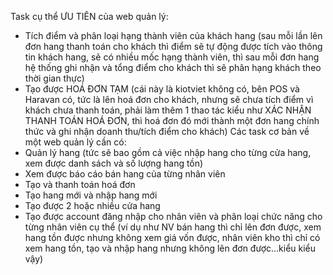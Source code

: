 Task cụ thể ƯU TIÊN của web quản lý:

-	Tích điểm và phân loại hạng thành viên của khách hang (sau mỗi lần lên đơn hang thanh toán cho khách thì điểm sẽ tự động được tích vào thông tin khách hang, sẽ có nhiều mốc hạng thành viên, thì sau mỗi đơn hang hệ thống ghi nhận và tổng điểm cho khách thì sẽ phân hạng khách theo thời gian thực)
-	Tạo được HOÁ ĐƠN TẠM (cái này là kiotviet không có, bên POS và Haravan có, tức là lên hoá đơn cho khách, nhưng sẽ chưa tích điểm vì khách chưa thanh toán, phải làm thêm 1 thao tác kiểu như XÁC NHẬN THANH TOÁN HOÁ ĐƠN, thì hoá đơn đó mới thành một đơn hang chính thức và ghi nhận doanh thu/tích điểm cho khách)
Các task cơ bản về một web quản lý cần có:
-	Quản lý hang (tức sẽ bao gồm cả việc nhập hang cho từng cửa hang, xem được danh sách và số lượng hang tồn)
-	Xem được báo cáo bán hang của từng nhân viên
-	Tạo và thanh toán hoá đơn
-	Tạo hang mới và nhập hang mới
-	Tạo được 2 hoặc nhiều cửa hang
-	Tạo được account đăng nhập cho nhân viên và phân loại chức năng cho từng nhân viên cụ thể (ví dụ như NV bán hang thì chỉ lên đơn được, xem hang tồn được nhưng không xem giá vốn được, nhân viên kho thì chỉ có xem hang tồn, tạo và nhập hang nhưng không lên đơn được…kiểu kiểu vậy)
